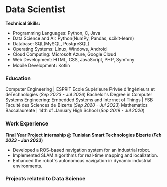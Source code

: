 # Data Scientist
**Technical Skills:**
- Programming Languages: Python, C, Java
- Data Science and AI: Python(NumPy, Pandas, scikit-learn)
- Database: SQL(MySQL, PostgreSQL)
- Operating Systems: Linux, Windows, Android
- Cloud Computing: Microsoft Azure, Google Cloud
- Web Development: HTML, CSS, JavaScript, PHP, Symfony
- Mobile Development: Kotlin
  
### Education
Computer Engineering                                                                       | ESPRIT Ecole Supérieure Privée d'Ingénieurs et deTechnologies  (_Sep 2023 - Jul 2026_)
Bachelor's Degree in Computer Systems Engineering: Embedded Systems and Internet of Things | FSB Faculté des Sciences de Bizerte (_Sep 2020 - Jul 2023_)
Mathematics Baccalaureate                                                                  | 14th of January High School  (_Sep 2019 - Jul 2020_)

### Work Experience
**Final Year Project Internship @ Tunisian Smart Technologies Bizerte (_Feb 2023 - Jun 2023_)**
- Developed a ROS-based navigation system for an industrial robot.
- Implemented SLAM algorithms for real-time mapping and localization.
- Enhanced the robot's autonomous navigation in dynamic industrial environments.

### Projects related to Data Science
